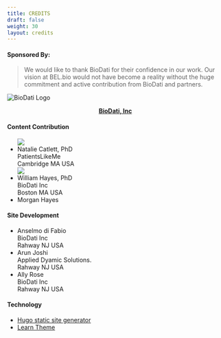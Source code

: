 ```yaml
---
title: CREDITS
draft: false
weight: 30
layout: credits
---
```


#### Sponsored By:
> We would like to thank BioDati for their confidence in our work.
> Our vision at BEL.bio would not have become a reality without the huge commitment and active contribution from BioDati and partners.

 ![BioDati Logo](https://media.biodati.com/images/logo_biodati-150x58.png) <center>__[BioDati, Inc](https://biodati.com)__</center>

#### Content Contribution

<ul id="credit-container">
    <img class="img-sponsors" src="https://www.gravatar.com/avatar/43039c4dd07afd8765bdb9760b5e42a1?s=150"/>
    <li class="credit">
        <div class="credit-name">
            Natalie Catlett, PhD
        </div>
        PatientsLikeMe<br> Cambridge MA USA
    </li>
    <img class="img-sponsors" src="https://www.gravatar.com/avatar/43039c4dd07afd8765bdb9760b5e42a1?s=150"/>
    <li class="credit">
        <div class="credit-name">
        William Hayes, PhD
        </div>
        BioDati Inc<br> Boston MA USA
    </li>
    <li class="credit">
        <div class="credit-name">
        Morgan Hayes
        </div>
    </li>
</ul>

#### Site Development

<ul id="credit-container">
    <li class="credit">
        <div class="credit-name">
            Anselmo di Fabio
        </div>
         BioDati Inc<br> Rahway NJ USA
    </li>
    <li class="credit">
        <div class="credit-name">
            Arun Joshi
        </div>
        Applied Dyamic Solutions.<br> Rahway NJ USA
    </li>
    <li class="credit">
        <div class="credit-name">
            Ally Rose
        </div>
        BioDati Inc<br> Rahway NJ USA
    </li>
</ul>


#### Technology

* [Hugo static site generator](https://gohugo.io/)
* [Learn Theme](https://themes.gohugo.io/hugo-theme-learn/)

